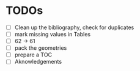 # TODOs

- [ ] Clean up the bibliography, check for duplicates
- [ ] mark missing values in Tables
- [ ] 62 → 61
- [ ] pack the geometries
- [ ] prepare a TOC
- [ ] Aknowledgements
